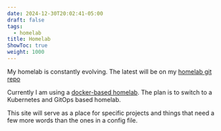```yaml
---
date: 2024-12-30T20:02:41-05:00
draft: false
tags:
  - homelab
title: Homelab
ShowToc: true
weight: 1000
---
```


My homelab is constantly evolving. The latest will be on my [homelab git repo](https://github.com/shadybraden/homelab)

Currently I am using a [docker-based homelab](https://github.com/shadybraden/homelab/tree/main/docker#docker-compose-based-homelab). The plan is to switch to a Kubernetes and GitOps based homelab.

This site will serve as a place for specific projects and things that need a few more words than the ones in a config file.


